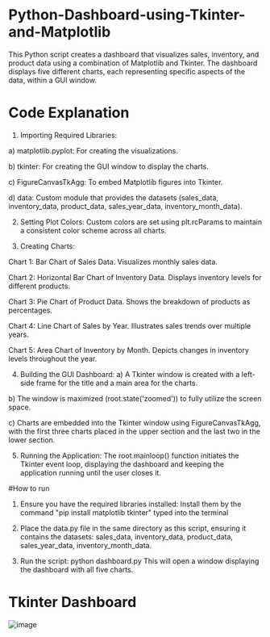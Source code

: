 # Python-Dashboard-using-Tkinter-and-Matplotlib
This Python script creates a dashboard that visualizes sales, inventory, and product data using a combination of Matplotlib and Tkinter. The dashboard displays five different charts, each representing specific aspects of the data, within a GUI window.

# Code Explanation
1. Importing Required Libraries:

a) matplotlib.pyplot: For creating the visualizations.

b) tkinter: For creating the GUI window to display the charts.

c) FigureCanvasTkAgg: To embed Matplotlib figures into Tkinter.

d) data: Custom module that provides the datasets (sales_data, inventory_data, product_data, sales_year_data, inventory_month_data).


2. Setting Plot Colors:
Custom colors are set using plt.rcParams to maintain a consistent color scheme across all charts.


3. Creating Charts:

Chart 1: Bar Chart of Sales Data. Visualizes monthly sales data.

Chart 2: Horizontal Bar Chart of Inventory Data. Displays inventory levels for different products.

Chart 3: Pie Chart of Product Data. Shows the breakdown of products as percentages.

Chart 4: Line Chart of Sales by Year. Illustrates sales trends over multiple years.

Chart 5: Area Chart of Inventory by Month. Depicts changes in inventory levels throughout the year.

4. Building the GUI Dashboard:
a) A Tkinter window is created with a left-side frame for the title and a main area for the charts.

b) The window is maximized (root.state('zoomed')) to fully utilize the screen space.

c) Charts are embedded into the Tkinter window using FigureCanvasTkAgg, with the first three charts placed in the upper section and the last two in the lower section.


5. Running the Application:
The root.mainloop() function initiates the Tkinter event loop, displaying the dashboard and keeping the application running until the user closes it.


#How to run
1. Ensure you have the required libraries installed: Install them by the command "pip install matplotlib tkinter" typed into the terminal

2. Place the data.py file in the same directory as this script, ensuring it contains the datasets: sales_data, inventory_data, product_data, sales_year_data, inventory_month_data.

3. Run the script: python dashboard.py
   This will open a window displaying the dashboard with all five charts.


# Tkinter Dashboard
![image](https://github.com/user-attachments/assets/3b250c06-1e20-48eb-a5af-33bd9012c785)


